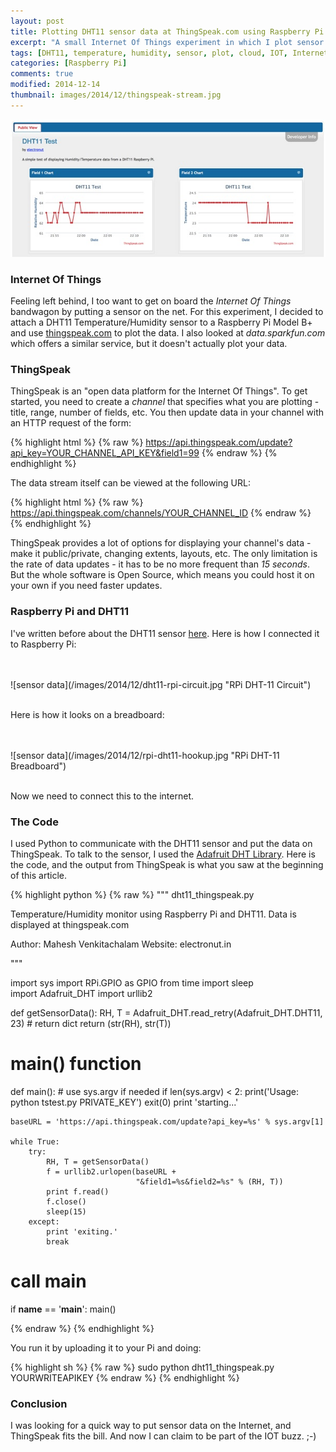 ```yaml
---
layout: post
title: Plotting DHT11 sensor data at ThingSpeak.com using Raspberry Pi Model A+
excerpt: "A small Internet Of Things experiment in which I plot sensor data from a Raspberry Pi on ThingSpeak."
tags: [DHT11, temperature, humidity, sensor, plot, cloud, IOT, Internet Of Things, Raspberry Pi, thingspeak.com, python]
categories: [Raspberry Pi]
comments: true
modified: 2014-12-14
thumbnail: images/2014/12/thingspeak-stream.jpg
---
```


![sensor data](/images/2014/12/thingspeak-stream.jpg "ThingsSpeak.com Plot")

### Internet Of Things

Feeling left behind, I too want to get on board the *Internet Of
Things* bandwagon by putting a sensor on the net. For this experiment,
I decided to attach a DHT11 Temperature/Humidity sensor to a Raspberry
Pi Model B+ and use [thingspeak.com][2] to plot the data.  I also
looked at *data.sparkfun.com* which offers a similar service, but it
doesn't actually plot your data.

### ThingSpeak

ThingSpeak is an "open data platform for the Internet Of Things". To
get started, you need to create a *channel* that specifies what you
are plotting - title, range, number of fields, etc. You then update
data in your channel with an HTTP request of the form:

{% highlight html %}
{% raw %}
https://api.thingspeak.com/update?api_key=YOUR_CHANNEL_API_KEY&field1=99
{% endraw %}
{% endhighlight %}

The data stream itself can be viewed at the following URL:

{% highlight html %}
{% raw %}
https://api.thingspeak.com/channels/YOUR_CHANNEL_ID
{% endraw %}
{% endhighlight %}

ThingSpeak provides a lot of options for displaying your channel's
data - make it public/private, changing extents, layouts, etc. The
only limitation is the rate of data updates - it has to be no more
frequent than *15 seconds*. But the whole software is Open Source,
which means you could host it on your own if you need faster updates.

### Raspberry Pi and DHT11

I've written before about the DHT11 sensor [here][1]. Here is how I
connected it to Raspberry Pi:

<br/>
<br/>
![sensor data](/images/2014/12/dht11-rpi-circuit.jpg "RPi DHT-11 Circuit")
<br/>
<br/>

Here is how it looks on a breadboard:

<br/>
<br/>
![sensor data](/images/2014/12/rpi-dht11-hookup.jpg "RPi DHT-11 Breadboard")
<br/>
<br/>

Now we need to connect this to the internet.

### The Code

I used Python to communicate with the DHT11 sensor and put the data on
ThingSpeak. To talk to the sensor, I used the [Adafruit DHT
Library][3]. Here is the code, and the output from ThingSpeak is what
you saw at the beginning of this article.

{% highlight python %}
{% raw %}
"""
dht11_thingspeak.py

Temperature/Humidity monitor using Raspberry Pi and DHT11.
Data is displayed at thingspeak.com

Author: Mahesh Venkitachalam
Website: electronut.in

"""

import sys
import RPi.GPIO as GPIO
from time import sleep  
import Adafruit_DHT
import urllib2

def getSensorData():
    RH, T = Adafruit_DHT.read_retry(Adafruit_DHT.DHT11, 23)
    # return dict
    return (str(RH), str(T))

# main() function
def main():
    # use sys.argv if needed
    if len(sys.argv) < 2:
        print('Usage: python tstest.py PRIVATE_KEY')
        exit(0)
    print 'starting...'

    baseURL = 'https://api.thingspeak.com/update?api_key=%s' % sys.argv[1]

    while True:
        try:
            RH, T = getSensorData()
            f = urllib2.urlopen(baseURL +
                                "&field1=%s&field2=%s" % (RH, T))
            print f.read()
            f.close()
            sleep(15)
        except:
            print 'exiting.'
            break

# call main
if __name__ == '__main__':
    main()

{% endraw %}
{% endhighlight %}

You run it by uploading it to your Pi and doing:

{% highlight sh %}
{% raw %}
sudo python dht11_thingspeak.py YOURWRITEAPIKEY
{% endraw %}
{% endhighlight %}

### Conclusion

I was looking for a quick way to put sensor data on the Internet, and
ThingSpeak fits the bill. And now I can claim to be part of the IOT
buzz. ;-)

[1]: http://electronut.in/talking-to-dht11-humidity-temperature-sensor/
[2]: https://thingspeak.com/docs
[3]: https://github.com/adafruit/Adafruit_Python_DHT
